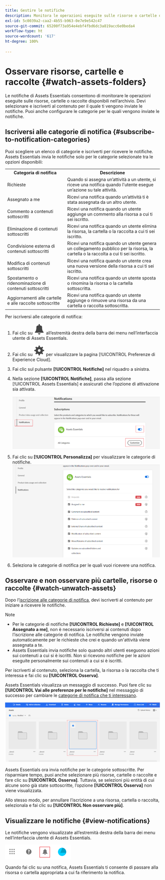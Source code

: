 ```yaml
---
title: Gestire le notifiche
description: Monitora le operazioni eseguite sulle risorse o cartelle disponibili nell’archivio utilizzando le notifiche Assets Essentials.
exl-id: 5c0039a2-caa2-4b55-b963-0e7e9e542c47
source-git-commit: 65200f73a954e4ebf4fbd6dc3a819acc6e0beda4
workflow-type: ht
source-wordcount: '617'
ht-degree: 100%

---
```


# Osservare risorse, cartelle e raccolte {#watch-assets-folders}

Le notifiche di Assets Essentials consentono di monitorare le operazioni eseguite sulle risorse, cartelle o raccolte disponibili nell’archivio. Devi selezionare e iscriverti al contenuto per il quale ti vengono inviate le notifiche. Puoi anche configurare le categorie per le quali vengono inviate le notifiche.

## Iscriversi alle categorie di notifica {#subscribe-to-notification-categories}

Puoi scegliere un elenco di categorie e iscriverti per ricevere le notifiche. Assets Essentials invia le notifiche solo per le categorie selezionate tra le opzioni disponibili:

<table>
    <tbody>
     <tr>
      <th><strong>Categoria di notifica</strong></th>
      <th><strong>Descrizione</strong></th>
     </tr>
     <tr>
      <td>Richieste</td>
      <td>Quando si assegna un’attività a un utente, si riceve una notifica quando l'utente esegue un’azione su tale attività.</td>
     </tr>
     <tr>
      <td>Assegnato a me</td>
      <td>Ricevi una notifica quando un’attività ti è stata assegnata da un altro utente.</td>
     </tr>
     <tr>
      <td>Commento a contenuti sottoscritti</td>
      <td>Ricevi una notifica quando un utente aggiunge un commento alla risorsa a cui ti sei iscritto.</td>
     </tr>
     <tr>
      <td>Eliminazione di contenuti sottoscritti</td>
      <td>Ricevi una notifica quando un utente elimina la risorsa, la cartella o la raccolta a cui ti sei iscritto.</td>
     </tr>
     <tr>
      <td>Condivisione esterna di contenuti sottoscritti</td>
      <td>Ricevi una notifica quando un utente genera un collegamento pubblico per la risorsa, la cartella o la raccolta a cui ti sei iscritto.</td>
     </tr>
     <tr>
      <td>Modifica di contenuti sottoscritti</td>
      <td>Ricevi una notifica quando un utente crea una nuova versione della risorsa a cui ti sei iscritto.</td>
     </tr>
     <tr>
      <td>Spostamento o ridenominazione di contenuti sottoscritti</td>
      <td>Ricevi una notifica quando un utente sposta o rinomina la risorsa o la cartella sottoscritta.</td>
     </tr>
     <tr>
      <td>Aggiornamenti alle cartelle e alle raccolte sottoscritte</td>
      <td>Ricevi una notifica quando un utente aggiunge o rimuove una risorsa da una cartella o raccolta sottoscritta.</td>
     </tr>    
    </tbody>
   </table>

Per iscriversi alle categorie di notifica:

1. Fai clic su ![icona campanella](assets/bell-icon.svg) all’estremità destra della barra dei menu nell’interfaccia utente di Assets Essentials.

1. Fai clic su ![icona impostazioni](assets/settings-icon.svg) per visualizzare la pagina [!UICONTROL Preferenze di Experience Cloud].

1. Fai clic sul pulsante **[!UICONTROL Notifiche]** nel riquadro a sinistra.

1. Nella sezione **[!UICONTROL Notifiche]**, passa alla sezione [!UICONTROL Assets Essentials] e assicurati che l’opzione di attivazione sia attivata.

   ![Notifiche in Assets Essentials](assets/enable-notifications.png)

1. Fai clic su **[!UICONTROL Personalizza]** per visualizzare le categorie di notifiche.
   ![Notifiche in Assets Essentials](assets/enable-notification-categories.png)

1. Seleziona le categorie di notifica per le quali vuoi ricevere una notifica.

## Osservare e non osservare più cartelle, risorse o raccolte {#watch-unwatch-assets}

Dopo l’[iscrizione alle categorie di notifica](#subscribe-to-notification-categories), devi iscriverti al contenuto per iniziare a ricevere le notifiche.

>[!NOTE]
>
>* Per le categorie di notifiche **[!UICONTROL Richieste]** e **[!UICONTROL Assegnato a me]**, non è necessario iscriversi ai contenuti dopo l’iscrizione alle categorie di notifica. Le notifiche vengono inviate automaticamente per le richieste che crei e quando un&#39;attività viene assegnata a te.
>* Assets Essentials invia notifiche solo quando altri utenti eseguono azioni sui contenuti a cui si è iscritti. Non si ricevono notifiche per le azioni eseguite personalmente sui contenuti a cui si è iscritti.

Per iscriverti al contenuto, seleziona la cartella, la risorsa o la raccolta che ti interessa e fai clic su **[!UICONTROL Osserva]**.

Assets Essentials visualizza un messaggio di successo. Puoi fare clic su **[!UICONTROL Vai alle preferenze per le notifiche]** nel messaggio di successo per cambiare le [categorie di notifica che ti interessano](#subscribe-to-notification-categories).

![Notifiche in Assets Essentials](assets/watch-assets.png)

Assets Essentials ora invia notifiche per le categorie sottoscritte. Per risparmiare tempo, puoi anche selezionare più risorse, cartelle o raccolte e fare clic su **[!UICONTROL Osserva]**. Tuttavia, se selezioni più entità di cui alcune sono già state sottoscritte, l’opzione **[!UICONTROL Osserva]** non viene visualizzata.

Allo stesso modo, per annullare l’iscrizione a una risorsa, cartella o raccolta, selezionala e fai clic su **[!UICONTROL Non osservare più]**.

## Visualizzare le notifiche {#view-notifications}

Le notifiche vengono visualizzate all’estremità destra della barra dei menu nell’interfaccia utente di Assets Essentials.

![Notifiche in Assets Essentials](assets/notifications-assets-essentials.png)

Quando fai clic su una notifica, Assets Essentials ti consente di passare alla risorsa o cartella appropriata a cui fa riferimento la notifica.
